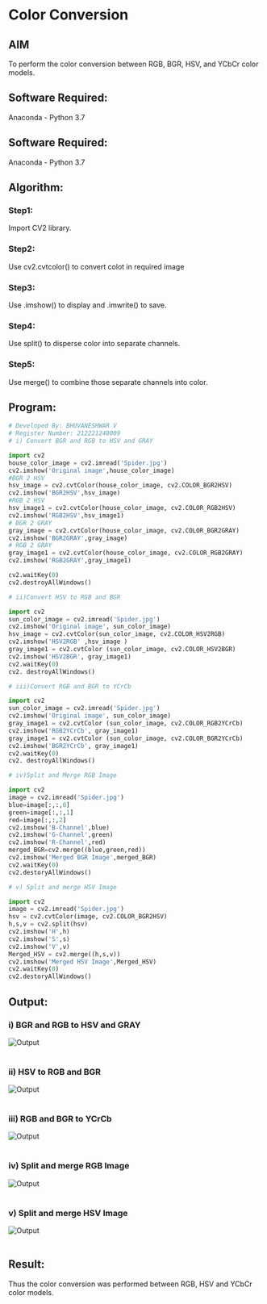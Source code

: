 # Color Conversion
## AIM
To perform the color conversion between RGB, BGR, HSV, and YCbCr color models.

## Software Required:
Anaconda - Python 3.7
## Software Required:
Anaconda - Python 3.7
## Algorithm:
### Step1:
Import CV2 library.
<br>
### Step2:
Use cv2.cvtcolor() to convert colot in required image
<br>
### Step3:
Use .imshow() to display and .imwrite() to save.
<br>
### Step4:
Use split() to disperse color into separate channels.
<br>
### Step5:
Use merge() to combine those separate channels into color.
<br>

## Program:
```python
# Developed By: BHUVANESHWAR V
# Register Number: 212221240009
# i) Convert BGR and RGB to HSV and GRAY

import cv2
house_color_image = cv2.imread('Spider.jpg')
cv2.imshow('Original image',house_color_image)
#BGR 2 HSV
hsv_image = cv2.cvtColor(house_color_image, cv2.COLOR_BGR2HSV)
cv2.imshow('BGR2HSV',hsv_image)
#RGB 2 HSV
hsv_image1 = cv2.cvtColor(house_color_image, cv2.COLOR_RGB2HSV)
cv2.imshow('RGB2HSV',hsv_image1)
# BGR 2 GRAY
gray_image = cv2.cvtColor(house_color_image, cv2.COLOR_BGR2GRAY)
cv2.imshow('BGR2GRAY',gray_image)
# RGB 2 GRAY
gray_image1 = cv2.cvtColor(house_color_image, cv2.COLOR_RGB2GRAY)
cv2.imshow('RGB2GRAY',gray_image1)

cv2.waitKey(0)
cv2.destroyAllWindows()

# ii)Convert HSV to RGB and BGR

import cv2
sun_color_image = cv2.imread('Spider.jpg')
cv2.imshow('Original image', sun_color_image)
hsv_image = cv2.cvtColor(sun_color_image, cv2.COLOR_HSV2RGB)
cv2.imshow('HSV2RGB' ,hsv_image )
gray_image1 = cv2.cvtColor (sun_color_image, cv2.COLOR_HSV2BGR)
cv2.imshow('HSV2BGR', gray_image1)
cv2.waitKey(0)
cv2. destroyAllWindows()

# iii)Convert RGB and BGR to YCrCb

import cv2
sun_color_image = cv2.imread('Spider.jpg')
cv2.imshow('Original image', sun_color_image)
gray_image1 = cv2.cvtColor (sun_color_image, cv2.COLOR_RGB2YCrCb)
cv2.imshow('RGB2YCrCb', gray_image1)
gray_image1 = cv2.cvtColor (sun_color_image, cv2.COLOR_BGR2YCrCb)
cv2.imshow('BGR2YCrCb', gray_image1)
cv2.waitKey(0)
cv2. destroyAllWindows()

# iv)Split and Merge RGB Image

import cv2
image = cv2.imread('Spider.jpg')
blue=image[:,:,0]
green=image[:,:,1]
red=image[:,:,2]
cv2.imshow('B-Channel',blue)
cv2.imshow('G-Channel',green)
cv2.imshow('R-Channel',red)
merged_BGR=cv2.merge((blue,green,red))
cv2.imshow('Merged BGR Image',merged_BGR)
cv2.waitKey(0)
cv2.destoryAllWindows()

# v) Split and merge HSV Image

import cv2
image = cv2.imread('Spider.jpg')
hsv = cv2.cvtColor(image, cv2.COLOR_BGR2HSV)
h,s,v = cv2.split(hsv)
cv2.imshow('H',h)
cv2.imshow('S',s)
cv2.imshow('V',v)
Merged_HSV = cv2.merge((h,s,v))
cv2.imshow('Merged HSV Image',Merged_HSV)
cv2.waitKey(0)
cv2.destoryAllWindows()

```
## Output:
### i) BGR and RGB to HSV and GRAY
![Output](1.jpg)
<br>
<br>

### ii) HSV to RGB and BGR
![Output](2.jpg)
<br>
<br>

### iii) RGB and BGR to YCrCb
![Output](3.jpg)
<br>
<br>

### iv) Split and merge RGB Image
![Output](4.jpg)
<br>
<br>

### v) Split and merge HSV Image
![Output](5.jpg)
<br>
<br>


## Result:
Thus the color conversion was performed between RGB, HSV and YCbCr color models.
